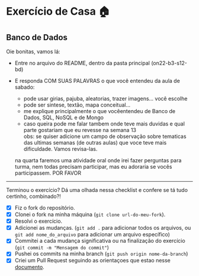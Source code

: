 # Exercício de Casa 🏠 

## Banco de Dados

Oie bonitas, vamos lá:
- Entre no arquivo do README, dentro da pasta principal (on22-b3-s12-bd) 
- E responda COM SUAS PALAVRAS o que você entendeu da aula de sabado:
  * pode usar girias, pajuba, aleatorias, trazer imagens... você escolhe
  * pode ser sintese, textão, mapa conceitual... 
  * me explique principalmente o que vocêentendeu de Banco de Dados, SQL, NoSQL e de Mongo
  * caso queira pode me falar tambem onde teve mais duvidas e qual parte gostariam que eu revesse na semana 13  
  obs: se quiser adicione um campo de observação sobre tematicas das ultimas semanas (de outras aulas) que voce teve mais dificuldade. Vamos revisa-las.

  na quarta faremos uma atividade oral onde irei fazer perguntas para turma, nem todas precisam participar, mas eu adoraria se vocês participassem. POR FAVOR 


---

Terminou o exercício? Dá uma olhada nessa checklist e confere se tá tudo certinho, combinado?!

- [x] Fiz o fork do repositório.
- [x] Clonei o fork na minha máquina (`git clone url-do-meu-fork`).
- [x] Resolvi o exercício.
- [x] Adicionei as mudanças. (`git add .` para adicionar todos os arquivos, ou `git add nome_do_arquivo` para adicionar um arquivo específico)
- [x] Commitei a cada mudança significativa ou na finalização do exercício (`git commit -m "Mensagem do commit"`)
- [x] Pushei os commits na minha branch (`git push origin nome-da-branch`)
- [x] Criei um Pull Request seguindo as orientaçoes que estao nesse [documento](/exercicios/para-casa/instrucoes-pull-request.md).